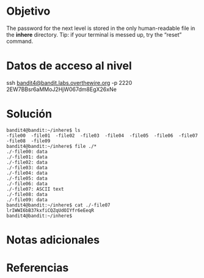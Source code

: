 # Objetivo
The password for the next level is stored in the only human-readable file in the **inhere** directory. Tip: if your terminal is messed up, try the “reset” command.

# Datos de acceso al nivel
ssh bandit4@bandit.labs.overthewire.org -p 2220
2EW7BBsr6aMMoJ2HjW067dm8EgX26xNe

# Solución
```
bandit4@bandit:~/inhere$ ls
-file00  -file01  -file02  -file03  -file04  -file05  -file06  -file07  -file08  -file09
bandit4@bandit:~/inhere$ file ./*
./-file00: data
./-file01: data
./-file02: data
./-file03: data
./-file04: data
./-file05: data
./-file06: data
./-file07: ASCII text
./-file08: data
./-file09: data
bandit4@bandit:~/inhere$ cat ./-file07
lrIWWI6bB37kxfiCQZqUdOIYfr6eEeqR
bandit4@bandit:~/inhere$
```

# Notas adicionales

# Referencias